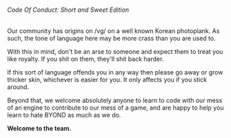 ###### Code Of Conduct: Short and Sweet Edition

Our community has origins on /vg/ on a well known Korean photoplank. As such, the tone of language here may be more crass than you are used to.

With this in mind, don't be an arse to someone and expect them to treat you like royalty. If you shit on them, they'll shit back harder.

If this sort of language offends you in any way then please go away or grow thicker skin, whichever is easier for you. It only affects you if you stick around.

Beyond that, we welcome absolutely anyone to learn to code with our mess of an engine to contribute to our mess of a game, and are happy to help you learn to hate BYOND as much as we do.

**Welcome to the team.**